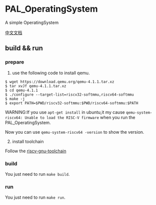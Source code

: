 # PAL_OperatingSystem
A simple OperatingSystem

[中文文档](README_CN.md)

## build && run

### prepare
1. use the following code to install qemu.
```shell
$ wget https://download.qemu.org/qemu-4.1.1.tar.xz
$ tar xvJf qemu-4.1.1.tar.xz
$ cd qemu-4.1.1
$ ./configure --target-list=riscv32-softmmu,riscv64-softmmu
$ make -j
$ export PATH=$PWD/riscv32-softmmu:$PWD/riscv64-softmmu:$PATH
```
WARNING:If you use `apt-get install` in ubuntu,it my cause `qemu-system-riscv64: Unable to load the RISC-V firmware` when you run the PAL_OperatingSystem.

Now you can use `qemu-system-riscv64 -version` to show the version.

2. install toolchain

Follow the [riscv-gnu-toolchain](https://github.com/riscv-collab/riscv-gnu-toolchain)

### build

You just need to run `make build`.

### run

You just need to run `make run`.
